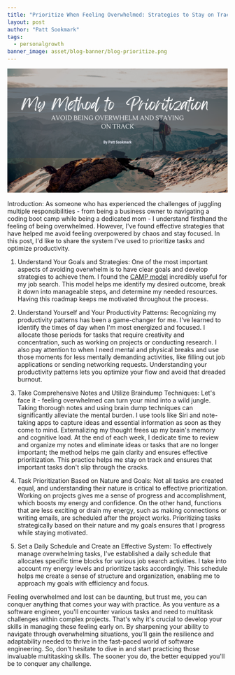 ```yaml
---
title: "Prioritize When Feeling Overwhelmed: Strategies to Stay on Track"
layout: post
author: "Patt Sookmark"
tags:
  - personalgrowth
banner_image: asset/blog-banner/blog-prioritize.png
---
```


<img class="blog-banner" src="/asset/blog-banner/blog-prioritize.png" alt="blog-prioritize" />

Introduction:
As someone who has experienced the challenges of juggling multiple responsibilities - from being a business owner to navigating a coding boot camp while being a dedicated mom - I understand firsthand the feeling of being overwhelmed. However, I've found effective strategies that have helped me avoid feeling overpowered by chaos and stay focused. In this post, I'd like to share the system I've used to prioritize tasks and optimize productivity.

1. Understand Your Goals and Strategies:
   One of the most important aspects of avoiding overwhelm is to have clear goals and develop strategies to achieve them. I found the <a href="/2023/06/05/camp-model.html"> CAMP model</a> incredibly useful for my job search. This model helps me identify my desired outcome, break it down into manageable steps, and determine my needed resources. Having this roadmap keeps me motivated throughout the process.

2. Understand Yourself and Your Productivity Patterns:
   Recognizing my productivity patterns has been a game-changer for me. I've learned to identify the times of day when I'm most energized and focused. I allocate those periods for tasks that require creativity and concentration, such as working on projects or conducting research. I also pay attention to when I need mental and physical breaks and use those moments for less mentally demanding activities, like filling out job applications or sending networking requests. Understanding your productivity patterns lets you optimize your flow and avoid that dreaded burnout.

3. Take Comprehensive Notes and Utilize Braindump Techniques:
   Let's face it - feeling overwhelmed can turn your mind into a wild jungle. Taking thorough notes and using brain dump techniques can significantly alleviate the mental burden. I use tools like Siri and note-taking apps to capture ideas and essential information as soon as they come to mind. Externalizing my thought frees up my brain's memory and cognitive load. At the end of each week, I dedicate time to review and organize my notes and eliminate ideas or tasks that are no longer important; the method helps me gain clarity and ensures effective prioritization. This practice helps me stay on track and ensures that important tasks don't slip through the cracks.

4. Task Prioritization Based on Nature and Goals:
   Not all tasks are created equal, and understanding their nature is critical to effective prioritization. Working on projects gives me a sense of progress and accomplishment, which boosts my energy and confidence. On the other hand, functions that are less exciting or drain my energy, such as making connections or writing emails, are scheduled after the project works. Prioritizing tasks strategically based on their nature and my goals ensures that I progress while staying motivated.

5. Set a Daily Schedule and Create an Effective System:
   To effectively manage overwhelming tasks, I've established a daily schedule that allocates specific time blocks for various job search activities. I take into account my energy levels and prioritize tasks accordingly. This schedule helps me create a sense of structure and organization, enabling me to approach my goals with efficiency and focus.

Feeling overwhelmed and lost can be daunting, but trust me, you can conquer anything that comes your way with practice. As you venture as a software engineer, you'll encounter various tasks and need to multitask challenges within complex projects. That's why it's crucial to develop your skills in managing these feeling early on. By sharpening your ability to navigate through overwhelming situations, you'll gain the resilience and adaptability needed to thrive in the fast-paced world of software engineering. So, don't hesitate to dive in and start practicing those invaluable multitasking skills. The sooner you do, the better equipped you'll be to conquer any challenge.
